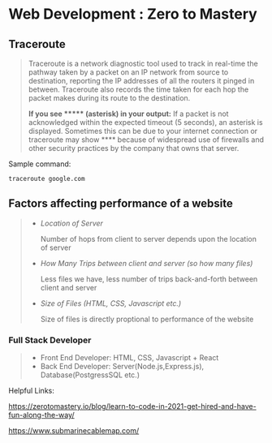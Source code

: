# Web Development : Zero to Mastery

## Traceroute

> Traceroute is a network diagnostic tool used to track in real-time the pathway taken by a packet on an IP network from source to destination, reporting the IP addresses of all the routers it pinged in between. Traceroute also records the time taken for each hop the packet makes during its route to the destination.
> 
> **If you see ***** (asterisk) in your output:** If a packet is not acknowledged within the expected timeout (5 seconds), an asterisk is displayed. Sometimes this can be due to your internet connection or traceroute  may show ****  because of widespread use of firewalls and other security practices by the company that owns that server.

Sample command:

`traceroute google.com`

## Factors affecting performance of a website
>
> - *Location of Server*
>  
>   Number of hops from client to server depends upon the location of server
> - *How Many Trips between client and server (so how many files)*
> 
>   Less files we have, less number of trips back-and-forth between client and server
> - *Size of Files (HTML, CSS, Javascript etc.)*
> 
>   Size of files is directly proptional to performance of the website

### Full Stack Developer
>
> - Front End Developer: HTML, CSS, Javascript + React
> - Back End Developer: Server(Node.js,Express.js), Database(PostgressSQL etc.)

Helpful Links:

<https://zerotomastery.io/blog/learn-to-code-in-2021-get-hired-and-have-fun-along-the-way/>

<https://www.submarinecablemap.com/>